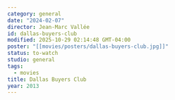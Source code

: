 ```yaml
---
category: general
date: "2024-02-07"
director: Jean-Marc Vallée
id: dallas-buyers-club
modified: 2025-10-29 02:14:48 GMT-04:00
poster: "[[movies/posters/dallas-buyers-club.jpg]]"
status: to-watch
studio: general
tags:
  - movies
title: Dallas Buyers Club
year: 2013
---
```

